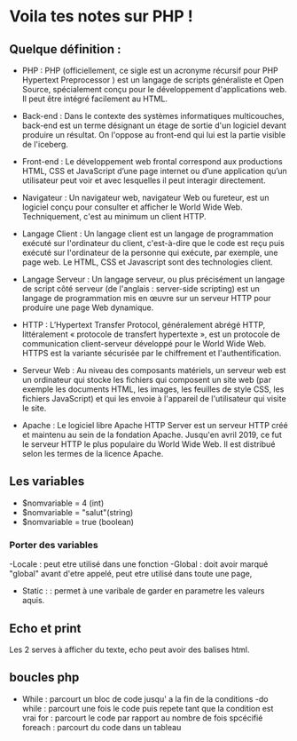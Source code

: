 # Voila tes notes sur PHP !

## Quelque définition : 

- PHP : PHP (officiellement, ce sigle est un acronyme récursif pour PHP Hypertext Preprocessor ) est un langage de scripts généraliste et Open Source, spécialement conçu pour le développement d'applications web. Il peut être intégré facilement au HTML.

- Back-end : Dans le contexte des systèmes informatiques multicouches, back-end est un terme désignant un étage de sortie d'un logiciel devant produire un résultat. On l'oppose au front-end qui lui est la partie visible de l'iceberg. 

- Front-end : Le développement web frontal correspond aux productions HTML, CSS et JavaScript d’une page internet ou d’une application qu’un utilisateur peut voir et avec lesquelles il peut interagir directement.

- Navigateur : Un navigateur web, navigateur Web ou fureteur, est un logiciel conçu pour consulter et afficher le World Wide Web. Techniquement, c'est au minimum un client HTTP.

- Langage Client : Un langage client est un langage de programmation exécuté sur l'ordinateur du client, c'est-à-dire que le code est reçu puis exécuté sur l'ordinateur de la personne qui exécute, par exemple, une page web. Le HTML, CSS et Javascript sont des technologies client.

- Langage Serveur : Un langage serveur, ou plus précisément un langage de script côté serveur (de l'anglais : server-side scripting) est un langage de programmation mis en œuvre sur un serveur HTTP pour produire une page Web dynamique.

- HTTP : L’Hypertext Transfer Protocol, généralement abrégé HTTP, littéralement « protocole de transfert hypertexte », est un protocole de communication client-serveur développé pour le World Wide Web. HTTPS est la variante sécurisée par le chiffrement et l'authentification.

- Serveur Web : Au niveau des composants matériels, un serveur web est un ordinateur qui stocke les fichiers qui composent un site web (par exemple les documents HTML, les images, les feuilles de style CSS, les fichiers JavaScript) et qui les envoie à l'appareil de l'utilisateur qui visite le site.

- Apache : Le logiciel libre Apache HTTP Server est un serveur HTTP créé et maintenu au sein de la fondation Apache. Jusqu'en avril 2019, ce fut le serveur HTTP le plus populaire du World Wide Web. Il est distribué selon les termes de la licence Apache.

## Les variables

- $nomvariable = 4 (int)
- $nomvariable = "salut"(string)
- $nomvariable = true (boolean)

### Porter des variables
-Locale : peut etre utilisé dans une fonction
-Global : doit avoir marqué "global" avant d'etre appelé, peut etre utilisé dans toute une page, 
- Static : : permet à une varibale de garder en parametre les valeurs aquis.

## Echo et print
Les 2 serves à afficher du texte, echo peut avoir des balises html.

## boucles php
- While : parcourt un bloc de code jusqu' a la fin de la conditions 
-do while : parcourt une fois le code puis repete tant que la condition est vrai
for : parcourt le code par rapport au nombre de fois spcécifié
foreach : parcourt du code dans un tableau
